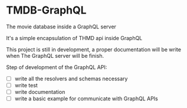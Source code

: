 # TMDB-GraphQL

The movie database inside a GraphQL server

It's a simple encapsulation of THMD api inside GraphQL

This project is still in development, a proper documentation will be write when The GraphQL server will be finish.

Step of development of the GraphQL API:

- [ ] write all the resolvers and schemas necessary
- [ ] write test
- [ ] write documentation
- [ ] write a basic example for communicate with GraphQL APIs
